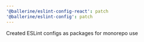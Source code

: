 ```yaml
---
'@ballerine/eslint-config-react': patch
'@ballerine/eslint-config': patch
---
```


Created ESLint configs as packages for monorepo use
